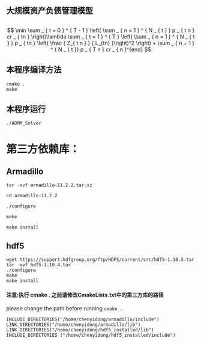 ## 大规模资产负债管理模型
 ##

$$
\min \sum _ { t = 0 } ^ { T - 1 } \left( \sum _ { n = 1 } ^ { N _ { t } } p _ { t n } cr _ { tn } \right)\lambda \sum _ { t = 1 } ^ { T } \left( \sum _ { n = 1 } ^ { N _ { t } } p _ { tn } \left( \frac { Z_{ t n } } { L_{tn} }\right)^2 \right) + \sum _ { n = 1 } ^ { N _ { t }} p _ { T n } cr _ {  n }^{end}
$$

## 本程序编译方法 ##

    cmake .
    make

## 本程序运行 ##

    ./ADMM_Solver




# 第三方依赖库： #

## Armadillo   ##

 


	tar -xvf armadillo-11.2.2.tar.xz
	
	cd armadillo-11.2.2
	
	./configure
	
	make
	
	make install

## hdf5 ##

    wget https://support.hdfgroup.org/ftp/HDF5/current/src/hdf5-1.10.5.tar
    tar -xvf hdf5-1.10.4.tar
    ./configure
    make
    make install 	 



#### 注意:执行 cmake .  之前请修改CmakeLists.txt中的第三方库的路径 ####

please change the path before running `cmake .`


	INCLUDE_DIRECTORIES("/home/chenyidong/armadillo/include")	
	LINK_DIRECTORIES("/home/chenyidong/armadillo/lib")	
	LINK_DIRECTORIES("/home/chenyidong/hdf5_installed/lib")	
	INCLUDE_DIRECTORIES ("/home/chenyidong/hdf5_installed/include")




